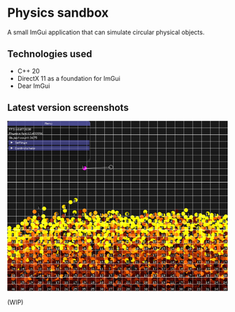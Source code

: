 # Physics sandbox 
A small ImGui application that can simulate circular physical objects.

## Technologies used
- C++ 20
- DirectX 11 as a foundation for ImGui
- Dear ImGui

## Latest version screenshots
![cap 1](https://github.com/combo-wombo/PhysicsSandbox-ImGui/blob/main/images/1.jpg?raw=true)

(WIP)